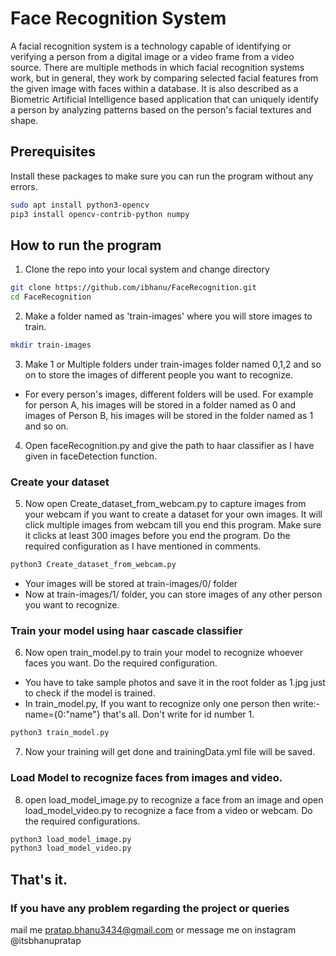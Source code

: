 # Face Recognition System

A facial recognition system is a technology capable of identifying or verifying a person from a digital image or a video frame from a video source. There are multiple methods in which facial recognition systems work, but in general, they work by comparing selected facial features from the given image with faces within a database. It is also described as a Biometric Artificial Intelligence based application that can uniquely identify a person by analyzing patterns based on the person's facial textures and shape.

## Prerequisites

Install these packages to make sure you can run the program without any errors.

```bash
sudo apt install python3-opencv
pip3 install opencv-contrib-python numpy
```

## How to run the program
1. Clone the repo into your local system and change directory
```bash
git clone https://github.com/ibhanu/FaceRecognition.git
cd FaceRecognition
```
2. Make a folder named as 'train-images' where you will store images to train.
```bash
mkdir train-images
```
3. Make 1 or Multiple folders under train-images folder named 0,1,2 and so on to store the images of different people you want to recognize. 
- For every person's images, different folders will be used. For example for person A, his images will be stored in a folder named as 0
and images of Person B, his images will be stored in the folder named as 1 and so on.

4. Open faceRecognition.py and give the path to haar classifier as I have given in faceDetection function.
### Create your dataset
5. Now open Create_dataset_from_webcam.py to capture images from your webcam if you want to create a dataset for your own images. It will click multiple images from webcam till you end this program. 
Make sure it clicks at least 300 images before you end the program. Do the required configuration as I have mentioned in comments.
```bash
python3 Create_dataset_from_webcam.py
```
- Your images will be stored at train-images/0/ folder
- Now at train-images/1/ folder, you can store images of any other person you want to recognize.

### Train your model using haar cascade classifier
6. Now open train_model.py to train your model to recognize whoever faces you want. Do the required configuration.
- You have to take sample photos and save it in the root folder as 1.jpg just to check if the model is trained.
- In train_model.py, If you want to recognize only one person then write:- name={0:"name"} that's all. Don't write for id number 1.
```bash
python3 train_model.py
```
7. Now your training will get done and trainingData.yml file will be saved.

### Load Model to recognize faces from images and video.
8. open load_model_image.py to recognize a face from an image and open load_model_video.py to recognize a face from a video or webcam. Do the required configurations.
```bash
python3 load_model_image.py
python3 load_model_video.py
```
## That's it.

### If you have any problem regarding the project or queries 
mail me pratap.bhanu3434@gmail.com
or message me on instagram @itsbhanupratap
